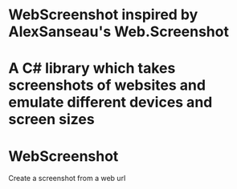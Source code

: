 # WebScreenshot inspired by AlexSanseau's Web.Screenshot
 
A C# library which takes screenshots of websites and emulate different devices and screen sizes
=======
# WebScreenshot
Create a screenshot from a web url
